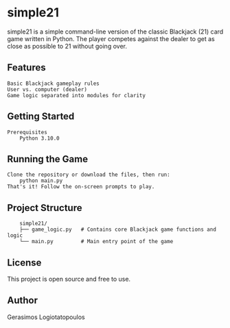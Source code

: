 # simple21

simple21 is a simple command-line version of the classic Blackjack (21) card game written in Python. The player competes against the dealer to get as close as possible to 21 without going over.

## Features
    Basic Blackjack gameplay rules
    User vs. computer (dealer)
    Game logic separated into modules for clarity

## Getting Started
    Prerequisites
        Python 3.10.0

## Running the Game
    Clone the repository or download the files, then run:
        python main.py
    That's it! Follow the on-screen prompts to play.

## Project Structure
        simple21/
        ├── game_logic.py   # Contains core Blackjack game functions and logic
        └── main.py         # Main entry point of the game

## License
This project is open source and free to use.

## Author
Gerasimos Logiotatopoulos
